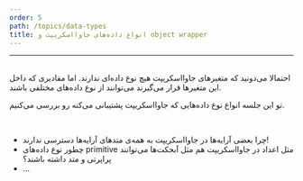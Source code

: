 ```yaml
---
order: 5
path: /topics/data-types
title: انواع داده‌های جاوااسکریپت و object wrapper
---
```


***

<br/>
احتمالا می‌دونید که متغیرهای جاوااسکریپت هیچ نوع داده‌ای ندارند.
اما مقادیری که داخل این متغیرها قرار می‌گیرند می‌توانند از نوع داده‌های مختلفی باشند.

تو این جلسه انواع نوع داده‌هایی که جاوااسکریپت پشتیبانی می‌کنه رو بررسی می‌کنیم.

<br/>

+ چرا بعضی آرایه‌ها در جاوااسکریپت به همه‌ی متدهای آرایه‌ها دسترسی ندارند!
+ چطور نوع داده‌های primitive مثل اعداد در جاوااسکریپت هم مثل آبجکت‌ها می‌توانند پراپرتی و متد داشته باشند؟
+ ...